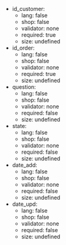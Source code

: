  * id_customer:
    * lang: false
    * shop: false
    * validator: none
    * required: true
    * size: undefined
 * id_order:
    * lang: false
    * shop: false
    * validator: none
    * required: true
    * size: undefined
 * question:
    * lang: false
    * shop: false
    * validator: none
    * required: false
    * size: undefined
 * state:
    * lang: false
    * shop: false
    * validator: none
    * required: false
    * size: undefined
 * date_add:
    * lang: false
    * shop: false
    * validator: none
    * required: false
    * size: undefined
 * date_upd:
    * lang: false
    * shop: false
    * validator: none
    * required: false
    * size: undefined
